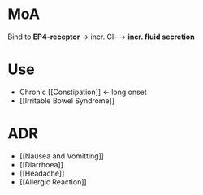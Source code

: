 # MoA
Bind to **EP4-receptor** -> incr. Cl- -> **incr. fluid secretion**

# Use
- Chronic [[Constipation]] <- long onset
- [[Irritable Bowel Syndrome]]

# ADR
- [[Nausea and Vomitting]] 
- [[Diarrhoea]]
- [[Headache]]
- [[Allergic Reaction]]